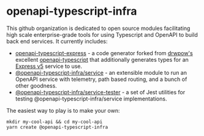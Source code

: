 # openapi-typescript-infra

This github organization is dedicated to open source modules facilitating high scale enterprise-grade tools for using
Typescript and OpenAPI to build back end services. It currently includes:

* [openapi-typescript-express](https://github.com/openapi-typescript-infra/openapi-typescript-express) - a code generator forked from [drwpow's](https://github.com/drwpow) excellent [openapi-typescript](https://github.com/drwpow/openapi-typescript#readme) that additionally generates types for an [Express v5](https://github.com/expressjs/express) service to use.
* [@openapi-typescript-infra/service](https://github.com/openapi-typescript-infra/service) - an extensible module to run an OpenAPI service with telemetry, path based routing, and a bunch of other goodness.
* [@openapi-typescript-infra/service-tester](https://github.com/openapi-typescript-infra/service-tester) - a set of Jest utilities for testing @openapi-typescript-infra/service implementations.

The easiest way to play is to make your own:

```
mkdir my-cool-api && cd my-cool-api
yarn create @openapi-typescript-infra
```
